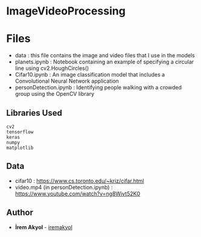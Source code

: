 # ImageVideoProcessing

# Files
- data : this file contains the image and video files that I use in the models
- planets.ipynb : Notebook containing an example of specifying a circular line using cv2.HoughCircles()
- Cifar10.ipynb : An image classification model that includes a Convolutional Neural Network application
- personDetection.ipynb :  Identifying people walking with a crowded group using the OpenCV library

## Libraries Used

    cv2
    tensorflow
    keras
    numpy
    matplotlib
    
## Data  
- cifar10 : https://www.cs.toronto.edu/~kriz/cifar.html
- video.mp4 (in personDetection.ipynb) : https://www.youtube.com/watch?v=ng8Wivt52K0

## Author

-   **İrem Akyol**  - [iremakyol](https://github.com/lastirembender)    
